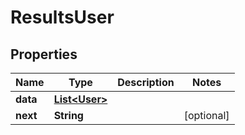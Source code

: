 

# ResultsUser


## Properties

| Name | Type | Description | Notes |
|------------ | ------------- | ------------- | -------------|
|**data** | [**List&lt;User&gt;**](User.md) |  |  |
|**next** | **String** |  |  [optional] |



